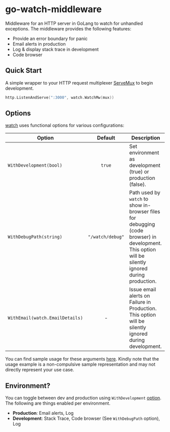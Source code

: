 # go-watch-middleware

Middleware for an HTTP server in GoLang to watch for unhandled exceptions. The middleware provides the following features:

- Provide an error boundary for panic
- Email alerts in production
- Log & display stack trace in development
- Code browser 

## Quick Start
A simple wrapper to your HTTP request multiplexer [ServeMux](https://golang.org/pkg/net/http/#ServeMux) to begin development.
```go
http.ListenAndServe(":3000", watch.WatchMw(mux))
```

## Options
[watch](#go-watch-middleware) uses functional options for various configurations:

Option | Default | Description
---- | :----: | --------
`WithDevelopment(bool)` | `true` | Set environment as development (true) or production (false). 
`WithDebugPath(string)` | `"/watch/debug"` | Path used by `watch` to show in-browser files for debugging (code browser) in development. This option will be silently ignored during production.
`WithEmail(watch.EmailDetails)` | - | Issue email alerts on Failure in Production. This option will be silently ignored during development.

You can find sample usage for these arguments [here](example/main.go). Kindly note that the usage example is a non-compulsive sample representation and may not directly represent your use case.

## Environment?
You can toggle between dev and production using `WithDevelopment` [option](#options). The following are things enabled per environment.

- **Production**: Email alerts, Log
- **Development**: Stack Trace, Code browser (See `WithDebugPath` option), Log

